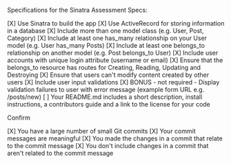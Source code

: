 Specifications for the Sinatra Assessment
Specs:

 [X] Use Sinatra to build the app
 [X] Use ActiveRecord for storing information in a database
 [X] Include more than one model class (e.g. User, Post, Category)
 [X] Include at least one has_many relationship on your User model (e.g. User has_many Posts)
 [X] Include at least one belongs_to relationship on another model (e.g. Post belongs_to User)
 [X] Include user accounts with unique login attribute (username or email)
 [X] Ensure that the belongs_to resource has routes for Creating, Reading, Updating and Destroying
 [X] Ensure that users can't modify content created by other users
 [X] Include user input validations
 [X] BONUS - not required - Display validation failures to user with error message (example form URL e.g. /posts/new)
 [ ] Your README.md includes a short description, install instructions, a contributors guide and a link to the license for your code

Confirm

 [X] You have a large number of small Git commits
 [X] Your commit messages are meaningful
 [X] You made the changes in a commit that relate to the commit message
 [X] You don't include changes in a commit that aren't related to the commit message